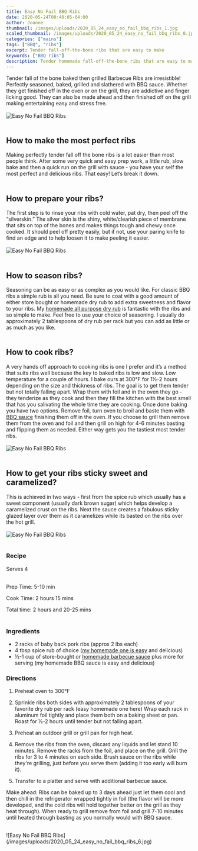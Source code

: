 ```yaml
---
title: Easy No Fail BBQ Ribs
date: 2020-05-24T00:40:05-04:00
author: Joanne
thumbnail: /images/uploads/2020_05_24_easy_no_fail_bbq_ribs_1.jpg
scaled_thumbnail: /images/uploads/2020_05_24_easy_no_fail_bbq_ribs_0.jpg
categories: ["mains"]
tags: ["BBQ", "ribs"]
excerpt: Tender fall-off-the-bone ribs that are easy to make
keywords: ["BBQ ribs"]
description: Tender homemade fall-off-the-bone ribs that are easy to make
---
```


Tender fall of the bone baked then grilled Barbecue Ribs are irresistible! Perfectly seasoned, baked, grilled and slathered with BBQ sauce. Whether they get finished off in the oven or on the grill, they are addictive and finger licking good. They can also be made ahead and then finished off on the grill making entertaining easy and stress free.
</br>
</br>
![Easy No Fail BBQ Ribs](/images/uploads/2020_05_24_easy_no_fail_bbq_ribs_2.jpg)
</br>
</br>

## How to make the most perfect ribs
Making perfectly tender fall off the bone ribs is a lot easier than most people think. After some very quick and easy prep work, a little rub, slow bake and then a quick run on the grill with sauce - you have your self the most perfect and delicious ribs. That easy! Let’s break it down.
</br>
</br>

## How to prepare your ribs?
The first step is to rinse your ribs with cold water, pat dry, then peel off the “silverskin.” The silver skin is the shiny, white/clearish piece of membrane that sits on top of the bones and makes things tough and chewy once cooked. It should peel off pretty easily, but if not, use your paring knife to find an edge and to help loosen it to make peeling it easier.
</br>
</br>
![Easy No Fail BBQ Ribs](/images/uploads/2020_05_24_easy_no_fail_bbq_ribs_3.jpg)
</br>
</br>

## How to season ribs?
Seasoning can be as easy or as complex as you would like. For classic BBQ ribs a simple rub is all you need. Be sure to coat with a good amount of either store bought or homemade dry rub to add extra sweetness and flavor to your ribs. My [homemade all purpose dry rub](https://www.oliveandmango.com/simple-homemade-dry-rub/) is fantastic with the ribs and so simple to make. Feel free to use your choice of seasoning. I usually do approximately 2 tablespoons of dry rub per rack but you can add as little or as much as you like.
</br>
</br>

## How to cook ribs?
A very hands off approach to cooking ribs is one I prefer and it’s a method that suits ribs well because the key to baked ribs is low and slow. Low temperature for a couple of hours. I bake ours at 300°F for 1&frac12;-2 hours depending on the size and thickness of ribs. The goal is to get them tender but not totally falling apart. Wrap them with foil and in the oven they go - they tenderize as they cook and then they fill the kitchen with the best smell that has you salivating the whole time they are cooking. Once done baking you have two options. Remove foil, turn oven to broil and baste them with [BBQ sauce](https://www.oliveandmango.com/homemade-bbq-sauce/) finishing them off in the oven. If you choose to grill then remove them from the oven and foil and then grill on high for 4-6 minutes basting and flipping them as needed. Either way gets you the tastiest most tender ribs.
</br>
</br>
![Easy No Fail BBQ Ribs](/images/uploads/2020_05_24_easy_no_fail_bbq_ribs_4.jpg)
</br>
</br>

## How to get your ribs sticky sweet and caramelized?
This is achieved in two ways - first from the spice rub which usually has a sweet component (usually dark brown sugar) which helps develop a caramelized crust on the ribs. Next the sauce creates a fabulous sticky glazed layer over them as it caramelizes while its basted on the ribs over the hot grill.
</br>
</br>
![Easy No Fail BBQ Ribs](/images/uploads/2020_05_24_easy_no_fail_bbq_ribs_5.jpg)
</br>
</br>

### Recipe
Serves 4
</br>
</br>

Prep Time: <meta itemprop="prepTime" content="PT5-10M"> 5-10 min  

Cook Time: <meta itemprop="cookTime" content="PT2H15M"> 2 hours 15 mins  

Total time: 2 hours and 20-25 mins  
</br>

### Ingredients 

* <span itemprop="ingredients">2 racks of baby back pork ribs (approx 2 lbs each)</span>
* <span itemprop="ingredients">4 tbsp spice rub of choice (<span class="highlight"><a href="https://www.oliveandmango.com/simple-homemade-dry-rub/">my homemade one is easy</a></span> and delicious)</span>
* <span itemprop="ingredients">&frac12;-1 cup of store-bought or <span class="highlight"><a href="https://www.oliveandmango.com/homemade-bbq-sauce/">homemade barbecue sauce</a></span> plus more for serving (my homemade BBQ sauce is easy and delicious)</span>


### Directions

1. Preheat oven to 300°F

1. Sprinkle ribs both sides with approximately 2 tablespoons of your favorite dry rub per rack (easy homemade one here) Wrap each rack in aluminum foil tightly and place them both on a baking sheet or pan. Roast for  &frac12;-2 hours until tender but not falling apart.

1. Preheat an outdoor grill or grill pan for high heat.

1. Remove the ribs from the oven, discard any liquids and let stand 10 minutes. Remove the racks from the foil, and place on the grill. Grill the ribs for 3 to 4 minutes on each side. Brush sauce on the ribs while they're grilling, just before you serve them (adding it too early will burn it). 

1. Transfer to a platter and serve with additional barbecue sauce.

Make ahead: Ribs can be baked up to 3 days ahead just let them cool and then chill in the refrigerator wrapped tightly in foil (the flavor will be more developed, and the cold ribs will hold together better on the grill as they heat through). When ready to grill remove from foil and grill 7-10 minutes until heated through basting as you normally would with BBQ sauce.

</br>
![Easy No Fail BBQ Ribs](/images/uploads/2020_05_24_easy_no_fail_bbq_ribs_6.jpg)